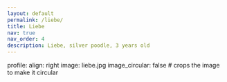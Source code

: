 ```yaml
---
layout: default
permalink: /liebe/
title: Liebe
nav: true
nav_order: 4
description: Liebe, silver poodle, 3 years old
---
```

profile:
  align: right
  image: liebe.jpg
  image_circular: false # crops the image to make it circular
